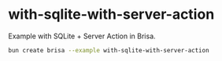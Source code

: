 # with-sqlite-with-server-action

Example with SQLite + Server Action in Brisa.

```bash
bun create brisa --example with-sqlite-with-server-action
```
